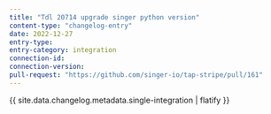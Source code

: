 ```yaml
---
title: "Tdl 20714 upgrade singer python version"
content-type: "changelog-entry"
date: 2022-12-27
entry-type: 
entry-category: integration
connection-id: 
connection-version: 
pull-request: "https://github.com/singer-io/tap-stripe/pull/161"
---
```

{{ site.data.changelog.metadata.single-integration | flatify }}